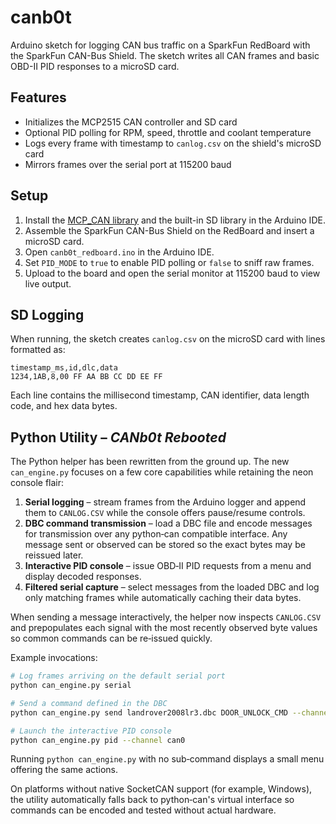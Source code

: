 # canb0t

Arduino sketch for logging CAN bus traffic on a SparkFun RedBoard with the SparkFun CAN-Bus Shield. The sketch writes all CAN frames and basic OBD-II PID responses to a microSD card.

## Features
- Initializes the MCP2515 CAN controller and SD card
- Optional PID polling for RPM, speed, throttle and coolant temperature
- Logs every frame with timestamp to `canlog.csv` on the shield's microSD card
- Mirrors frames over the serial port at 115200 baud

## Setup
1. Install the [MCP_CAN library](https://github.com/coryjfowler/MCP_CAN_lib) and the built-in SD library in the Arduino IDE.
2. Assemble the SparkFun CAN-Bus Shield on the RedBoard and insert a microSD card.
3. Open `canb0t_redboard.ino` in the Arduino IDE.
4. Set `PID_MODE` to `true` to enable PID polling or `false` to sniff raw frames.
5. Upload to the board and open the serial monitor at 115200 baud to view live output.

## SD Logging
When running, the sketch creates `canlog.csv` on the microSD card with lines formatted as:

```
timestamp_ms,id,dlc,data
1234,1AB,8,00 FF AA BB CC DD EE FF
```

Each line contains the millisecond timestamp, CAN identifier, data length code, and hex data bytes.

## Python Utility – *CANb0t Rebooted*

The Python helper has been rewritten from the ground up.  The new
`can_engine.py` focuses on a few core capabilities while retaining the neon
console flair:

1. **Serial logging** – stream frames from the Arduino logger and append
   them to `CANLOG.CSV` while the console offers pause/resume controls.
2. **DBC command transmission** – load a DBC file and encode messages for
   transmission over any python‑can compatible interface.  Any message sent
   or observed can be stored so the exact bytes may be reissued later.
3. **Interactive PID console** – issue OBD‑II PID requests from a menu and
   display decoded responses.
4. **Filtered serial capture** – select messages from the loaded DBC and
   log only matching frames while automatically caching their data bytes.

When sending a message interactively, the helper now inspects `CANLOG.CSV`
and prepopulates each signal with the most recently observed byte values so
common commands can be re‑issued quickly.

Example invocations:

```bash
# Log frames arriving on the default serial port
python can_engine.py serial

# Send a command defined in the DBC
python can_engine.py send landrover2008lr3.dbc DOOR_UNLOCK_CMD --channel can0 DoorID=1 Toggle=1

# Launch the interactive PID console
python can_engine.py pid --channel can0
```

Running `python can_engine.py` with no sub‑command displays a small menu
offering the same actions.

On platforms without native SocketCAN support (for example, Windows), the
utility automatically falls back to python‑can's virtual interface so
commands can be encoded and tested without actual hardware.
